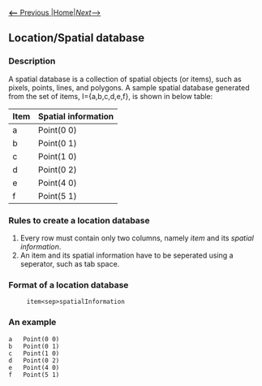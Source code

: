 [__<--__ Previous ](aboutPAMI.html)|[Home](installation.html)|[_Next_-->](organization.html)

## Location/Spatial database

### Description
A spatial database is a collection of spatial objects (or items), such as pixels, points, lines, and polygons.
A sample spatial database generated from the set of items, I={a,b,c,d,e,f}, is shown in below table:

Item |  Spatial information
  --- | -----
a   | Point(0 0)
b   | Point(0 1)
c   | Point(1 0)
d   | Point(0 2)
e   | Point(4 0)
f   | Point(5 1)

### Rules to create a location database

1. Every row must contain only two columns, namely _item_ and its _spatial information_.
2. An item and its spatial information have to be seperated using a seperator, such as tab space.


### Format of a location database

         item<sep>spatialInformation

### An example
    a   Point(0 0)
    b   Point(0 1)
    c   Point(1 0)
    d   Point(0 2)
    e   Point(4 0)
    f   Point(5 1)


